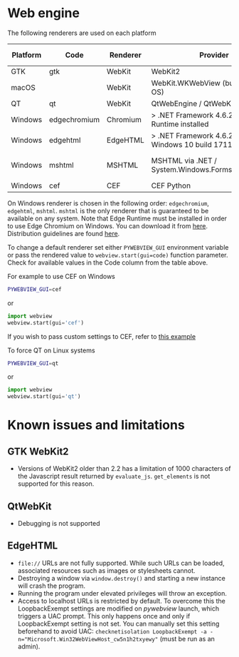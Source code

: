 # Web engine

The following renderers are used on each platform


| Platform | Code         | Renderer | Provider                                          | Browser compatibility |
|----------|--------------|----------|---------------------------------------------------|-----------------------|
| GTK      | gtk          | WebKit   | WebKit2                                           |                       |
| macOS    |              | WebKit   | WebKit.WKWebView (bundled with OS)                |                       |
| QT       | qt           | WebKit   | QtWebEngine / QtWebKit                            |                       |
| Windows  | edgechromium | Chromium | > .NET Framework 4.6.2 and Edge Runtime installed | Ever-green Chromium   |
| Windows  | edgehtml     | EdgeHTML | > .NET Framework 4.6.2 and Windows 10 build 17110 |                       |
| Windows  | mshtml       | MSHTML   | MSHTML via .NET / System.Windows.Forms.WebBrowser | IE11 (Windows 10/8/7) |
| Windows  | cef          | CEF      | CEF Python                                        | Chrome 66             |

On Windows renderer is chosen in the following order: `edgechromium`, `edgehtml`, `mshtml`. `mshtml` is the only renderer that is guaranteed to be available on any system. Note that Edge Runtime must be installed in order to use Edge Chromium on Windows. You can download it from [here](https://developer.microsoft.com/en-us/microsoft-edge/webview2/). Distribution guidelines are found [here](https://docs.microsoft.com/en-us/microsoft-edge/webview2/concepts/distribution).

To change a default renderer set either `PYWEBVIEW_GUI` environment variable or  pass the rendered value to `webview.start(gui=code)` function parameter. Check for available values in the Code column from the table above.

For example to use CEF on Windows

``` bash
PYWEBVIEW_GUI=cef
```

or

``` python
import webview
webview.start(gui='cef')
```

If you wish to pass custom settings to CEF, refer to [this example](/examples/cef.html)


To force QT on Linux systems

``` bash
PYWEBVIEW_GUI=qt
```

or

``` python
import webview
webview.start(gui='qt')
```


# Known issues and limitations

## GTK WebKit2

* Versions of WebKit2 older than 2.2 has a limitation of 1000 characters of the Javascript result returned by `evaluate_js`. `get_elements` is not supported for this reason.

## QtWebKit

* Debugging is not supported


## EdgeHTML

* `file://` URLs are not fully supported. While such URLs can be loaded, associated resources such as images or stylesheets cannot.
* Destroying a window via `window.destroy()` and starting a new instance will crash the program.
* Running the program under elevated privileges will throw an exception.
* Access to localhost URLs is restricted by default. To overcome this the LoopbackExempt settings are modified on _pywebview_ launch, which triggers a UAC prompt. This only happens once and only if LoopbackExempt setting is not set. You can manually set this setting beforehand to avoid UAC: `checknetisolation LoopbackExempt -a -n="Microsoft.Win32WebViewHost_cw5n1h2txyewy"` (must be run as an admin).

